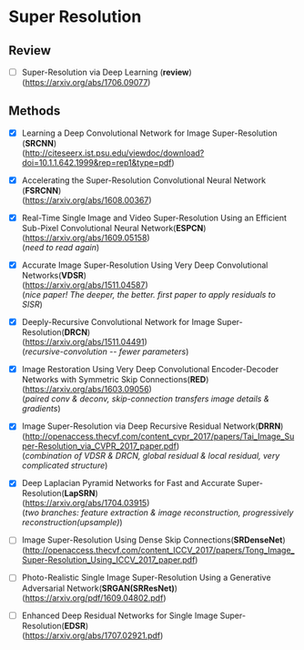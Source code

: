# **Super Resolution** <br>
## **Review** <br>
- [ ] Super-Resolution via Deep Learning (**review**)<br>
(https://arxiv.org/abs/1706.09077)

## **Methods** <br>
- [x] Learning a Deep Convolutional Network for Image Super-Resolution (**SRCNN**)<br>
(http://citeseerx.ist.psu.edu/viewdoc/download?doi=10.1.1.642.1999&rep=rep1&type=pdf)
- [x] Accelerating the Super-Resolution Convolutional Neural Network (**FSRCNN**) <br>
(https://arxiv.org/abs/1608.00367)
- [x] Real-Time Single Image and Video Super-Resolution Using an Efficient Sub-Pixel Convolutional Neural Network(**ESPCN**) <br>(https://arxiv.org/abs/1609.05158) <br>
(*need to read again*)
- [x] Accurate Image Super-Resolution Using Very Deep Convolutional Networks(**VDSR**)<br>
(https://arxiv.org/abs/1511.04587)<br>
(*nice paper! The deeper, the better. first paper to apply residuals to SISR*)
- [x] Deeply-Recursive Convolutional Network for Image Super-Resolution(**DRCN**)<br>
(https://arxiv.org/abs/1511.04491)<br>
(*recursive-convolution -- fewer parameters*)
- [x] Image Restoration Using Very Deep Convolutional Encoder-Decoder Networks with Symmetric Skip Connections(**RED**)<br>
(https://arxiv.org/abs/1603.09056)<br>
(*paired conv & deconv, skip-connection transfers image details & gradients*)
- [x] Image Super-Resolution via Deep Recursive Residual Network(**DRRN**)<br>
(http://openaccess.thecvf.com/content_cvpr_2017/papers/Tai_Image_Super-Resolution_via_CVPR_2017_paper.pdf)<br>
(*combination of VDSR & DRCN, global residual & local residual, very complicated structure*)
- [x] Deep Laplacian Pyramid Networks for Fast and Accurate Super-Resolution(**LapSRN**)<br>
(https://arxiv.org/abs/1704.03915)<br>
(*two branches: feature extraction & image reconstruction, progressively reconstruction(upsample)*)
- [ ] Image Super-Resolution Using Dense Skip Connections(**SRDenseNet**)<br>
(http://openaccess.thecvf.com/content_ICCV_2017/papers/Tong_Image_Super-Resolution_Using_ICCV_2017_paper.pdf)<br>
- [ ] Photo-Realistic Single Image Super-Resolution Using a Generative Adversarial Network(**SRGAN(SRResNet)**)<br>
(https://arxiv.org/pdf/1609.04802.pdf)
- [ ] Enhanced Deep Residual Networks for Single Image Super-Resolution(**EDSR**)<br>
(https://arxiv.org/abs/1707.02921.pdf)


